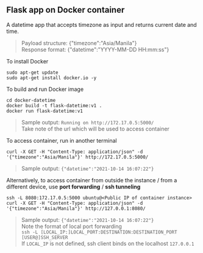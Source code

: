 ## Flask app on Docker container

A datetime app that accepts timezone as input and returns current date and time.
> Payload structure: {"timezone":"Asia/Manila"} \
  Response format: {"datetime":"YYYY-MM-DD HH:mm:ss"} 

To install Docker 
```
sudo apt-get update
sudo apt-get install docker.io -y
```

To build and run Docker image
```
cd docker-datetime
docker build -t flask-datetime:v1 .
docker run flask-datetime:v1
```
> Sample output: `Running on http://172.17.0.5:5000/` \
  Take note of the url which will be used to access container 

To access container, run in another terminal
```
curl -X GET -H "Content-Type: application/json" -d '{"timezone":"Asia/Manila"}' http://172.17.0.5:5000/
```
> Sample output: `{"datetime":"2021-10-14 16:07:22"}`

Alternatively, to access container from outside the instance / from a different device, use **port forwarding** / **ssh tunneling**
```
ssh -L 8080:172.17.0.5:5000 ubuntu@<Public IP of container instance>
curl -X GET -H "Content-Type: application/json" -d '{"timezone":"Asia/Manila"}' http://127.0.0.1:8080/
```
> Sample output: `{"datetime":"2021-10-14 16:07:22"}` \
  Note the format of local port forwarding \
  `ssh -L [LOCAL_IP:]LOCAL_PORT:DESTINATION:DESTINATION_PORT [USER@]SSH_SERVER` \
  If `LOCAL_IP` is not defined, ssh client binds on the localhost `127.0.0.1`

